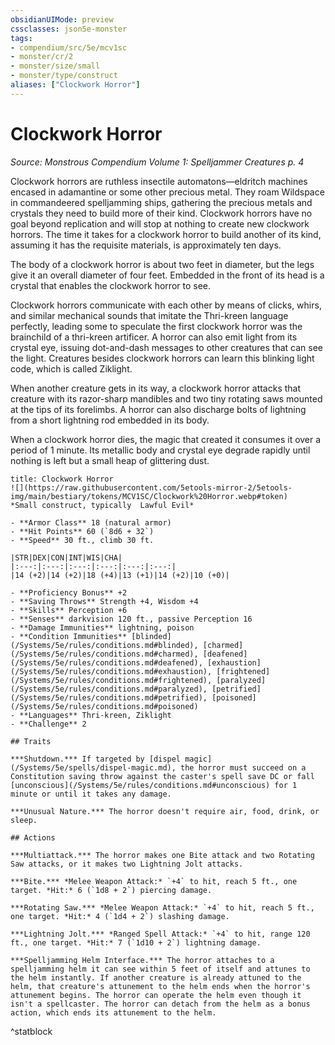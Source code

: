 ```yaml
---
obsidianUIMode: preview
cssclasses: json5e-monster
tags:
- compendium/src/5e/mcv1sc
- monster/cr/2
- monster/size/small
- monster/type/construct
aliases: ["Clockwork Horror"]
---
```

# Clockwork Horror
*Source: Monstrous Compendium Volume 1: Spelljammer Creatures p. 4*  

Clockwork horrors are ruthless insectile automatons—eldritch machines encased in adamantine or some other precious metal. They roam Wildspace in commandeered spelljamming ships, gathering the precious metals and crystals they need to build more of their kind. Clockwork horrors have no goal beyond replication and will stop at nothing to create new clockwork horrors. The time it takes for a clockwork horror to build another of its kind, assuming it has the requisite materials, is approximately ten days.

The body of a clockwork horror is about two feet in diameter, but the legs give it an overall diameter of four feet. Embedded in the front of its head is a crystal that enables the clockwork horror to see.

Clockwork horrors communicate with each other by means of clicks, whirs, and similar mechanical sounds that imitate the Thri-kreen language perfectly, leading some to speculate the first clockwork horror was the brainchild of a thri-kreen artificer. A horror can also emit light from its crystal eye, issuing dot-and-dash messages to other creatures that can see the light. Creatures besides clockwork horrors can learn this blinking light code, which is called Ziklight.

When another creature gets in its way, a clockwork horror attacks that creature with its razor-sharp mandibles and two tiny rotating saws mounted at the tips of its forelimbs. A horror can also discharge bolts of lightning from a short lightning rod embedded in its body.

When a clockwork horror dies, the magic that created it consumes it over a period of 1 minute. Its metallic body and crystal eye degrade rapidly until nothing is left but a small heap of glittering dust.

```ad-statblock
title: Clockwork Horror
![](https://raw.githubusercontent.com/5etools-mirror-2/5etools-img/main/bestiary/tokens/MCV1SC/Clockwork%20Horror.webp#token)
*Small construct, typically  Lawful Evil*

- **Armor Class** 18 (natural armor)
- **Hit Points** 60 (`8d6 + 32`)
- **Speed** 30 ft., climb 30 ft.

|STR|DEX|CON|INT|WIS|CHA|
|:---:|:---:|:---:|:---:|:---:|:---:|
|14 (+2)|14 (+2)|18 (+4)|13 (+1)|14 (+2)|10 (+0)|

- **Proficiency Bonus** +2
- **Saving Throws** Strength +4, Wisdom +4
- **Skills** Perception +6
- **Senses** darkvision 120 ft., passive Perception 16
- **Damage Immunities** lightning, poison
- **Condition Immunities** [blinded](/Systems/5e/rules/conditions.md#blinded), [charmed](/Systems/5e/rules/conditions.md#charmed), [deafened](/Systems/5e/rules/conditions.md#deafened), [exhaustion](/Systems/5e/rules/conditions.md#exhaustion), [frightened](/Systems/5e/rules/conditions.md#frightened), [paralyzed](/Systems/5e/rules/conditions.md#paralyzed), [petrified](/Systems/5e/rules/conditions.md#petrified), [poisoned](/Systems/5e/rules/conditions.md#poisoned)
- **Languages** Thri-kreen, Ziklight
- **Challenge** 2

## Traits

***Shutdown.*** If targeted by [dispel magic](/Systems/5e/spells/dispel-magic.md), the horror must succeed on a Constitution saving throw against the caster's spell save DC or fall [unconscious](/Systems/5e/rules/conditions.md#unconscious) for 1 minute or until it takes any damage.

***Unusual Nature.*** The horror doesn't require air, food, drink, or sleep.

## Actions

***Multiattack.*** The horror makes one Bite attack and two Rotating Saw attacks, or it makes two Lightning Jolt attacks.

***Bite.*** *Melee Weapon Attack:* `+4` to hit, reach 5 ft., one target. *Hit:* 6 (`1d8 + 2`) piercing damage.

***Rotating Saw.*** *Melee Weapon Attack:* `+4` to hit, reach 5 ft., one target. *Hit:* 4 (`1d4 + 2`) slashing damage.

***Lightning Jolt.*** *Ranged Spell Attack:* `+4` to hit, range 120 ft., one target. *Hit:* 7 (`1d10 + 2`) lightning damage.

***Spelljamming Helm Interface.*** The horror attaches to a spelljamming helm it can see within 5 feet of itself and attunes to the helm instantly. If another creature is already attuned to the helm, that creature's attunement to the helm ends when the horror's attunement begins. The horror can operate the helm even though it isn't a spellcaster. The horror can detach from the helm as a bonus action, which ends its attunement to the helm.
```
^statblock